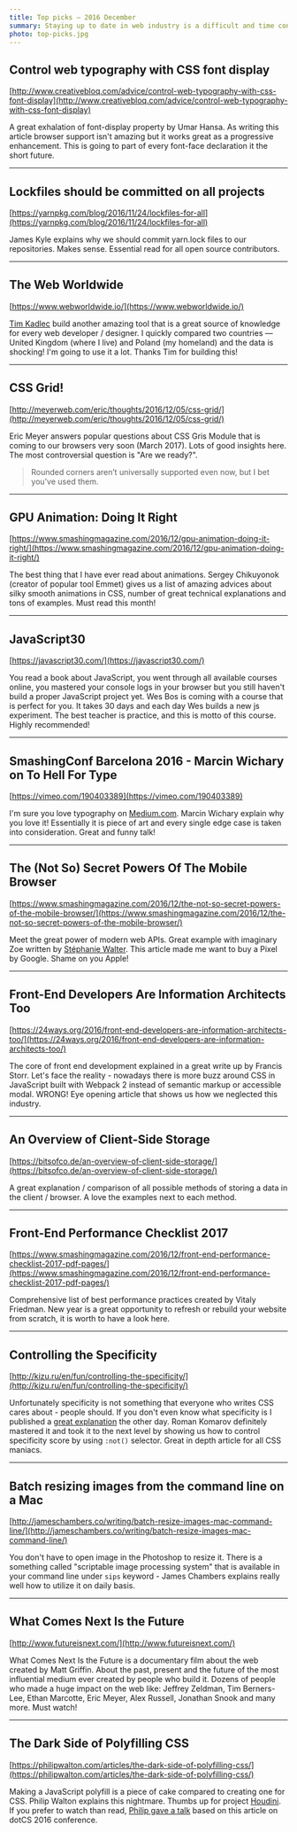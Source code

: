 ```yaml
---
title: Top picks — 2016 December
summary: Staying up to date in web industry is a difficult and time consuming task. I would like to share with you my top finds from the past month.
photo: top-picks.jpg
---
```


## Control web typography with CSS font display

[http://www.creativebloq.com/advice/control-web-typography-with-css-font-display](http://www.creativebloq.com/advice/control-web-typography-with-css-font-display)

A great exhalation of font-display property by Umar Hansa. As writing this article browser support isn't amazing but it works great as a progressive enhancement. This is going to part of every font-face declaration it the short future.

- - -

## Lockfiles should be committed on all projects

[https://yarnpkg.com/blog/2016/11/24/lockfiles-for-all](https://yarnpkg.com/blog/2016/11/24/lockfiles-for-all)

James Kyle explains why we should commit yarn.lock files to our repositories. Makes sense. Essential read for all open source contributors.

- - -

## The Web Worldwide

[https://www.webworldwide.io/](https://www.webworldwide.io/)

[Tim Kadlec](https://twitter.com/tkadlec) build another amazing tool that is a great source of knowledge for every web developer / designer. I quickly compared two countries — United Kingdom (where I live) and Poland (my homeland) and the data is shocking! I'm going to use it a lot. Thanks Tim for building this!

- - -

## CSS Grid!

[http://meyerweb.com/eric/thoughts/2016/12/05/css-grid/](http://meyerweb.com/eric/thoughts/2016/12/05/css-grid/)

Eric Meyer answers popular questions about CSS Gris Module that is coming to our browsers very soon (March 2017). Lots of good insights here. The most controversial question is "Are we ready?".

> Rounded corners aren’t universally supported even now, but I bet you’ve used them.

- - -

## GPU Animation: Doing It Right

[https://www.smashingmagazine.com/2016/12/gpu-animation-doing-it-right/](https://www.smashingmagazine.com/2016/12/gpu-animation-doing-it-right/)

The best thing that I have ever read about animations. Sergey Chikuyonok (creator of popular tool Emmet) gives us a list of amazing advices about silky smooth animations in CSS, number of great technical explanations and tons of examples. Must read this month!

- - -

## JavaScript30

[https://javascript30.com/](https://javascript30.com/)

You read a book about JavaScript, you went through all available courses online, you mastered your console logs in your browser but you still haven't build a proper JavaScript project yet. Wes Bos is coming with a course that is perfect for you. It takes 30 days and each day Wes builds a new js experiment. The best teacher is practice, and this is motto of this course. Highly recommended!

- - -

## SmashingConf Barcelona 2016 - Marcin Wichary on To Hell For Type

[https://vimeo.com/190403389](https://vimeo.com/190403389)

I'm sure you love typography on [Medium.com](https://medium.com/). Marcin Wichary explain why you love it! Essentially it is piece of art and every single edge case is taken into consideration. Great and funny talk!

- - -

## The (Not So) Secret Powers Of The Mobile Browser

[https://www.smashingmagazine.com/2016/12/the-not-so-secret-powers-of-the-mobile-browser/](https://www.smashingmagazine.com/2016/12/the-not-so-secret-powers-of-the-mobile-browser/)

Meet the great power of modern web APIs. Great example with imaginary Zoe written by [Stéphanie Walter](https://twitter.com/WalterStephanie). This article made me want to buy a Pixel by Google. Shame on you Apple!

- - -

## Front-End Developers Are Information Architects Too

[https://24ways.org/2016/front-end-developers-are-information-architects-too/](https://24ways.org/2016/front-end-developers-are-information-architects-too/)

The core of front end development explained in a great write up by Francis Storr. Let's face the reality - nowadays there is more buzz around CSS in JavaScript built with Webpack 2 instead of semantic markup or accessible modal. WRONG! Eye opening article that shows us how we neglected this industry.

- - -

## An Overview of Client-Side Storage

[https://bitsofco.de/an-overview-of-client-side-storage/](https://bitsofco.de/an-overview-of-client-side-storage/)

A great explanation / comparison of all possible methods of storing a data in the client / browser. A love the examples next to each method.

- - -

## Front-End Performance Checklist 2017

[https://www.smashingmagazine.com/2016/12/front-end-performance-checklist-2017-pdf-pages/](https://www.smashingmagazine.com/2016/12/front-end-performance-checklist-2017-pdf-pages/)

Comprehensive list of best performance practices created by Vitaly Friedman. New year is a great opportunity to refresh or rebuild your website from scratch, it is worth to have a look here.

- - -

## Controlling the Specificity

[http://kizu.ru/en/fun/controlling-the-specificity/](http://kizu.ru/en/fun/controlling-the-specificity/)

Unfortunately specificity is not something that everyone who writes CSS cares about - people should. If you don't even know what specificity is I published a [great explanation](https://pawelgrzybek.com/css-specificity-explained/) the other day. Roman Komarov definitely mastered it and took it to the next level by showing us how to control specificity score by using `:not()` selector. Great in depth article for all CSS maniacs.

- - -

## Batch resizing images from the command line on a Mac

[http://jameschambers.co/writing/batch-resize-images-mac-command-line/](http://jameschambers.co/writing/batch-resize-images-mac-command-line/)

You don't have to open image in the Photoshop to resize it. There is a something called "scriptable image processing system" that is available in your command line under `sips` keyword - James Chambers explains really well how to utilize it on daily basis.

- - -

## What Comes Next Is the Future

[http://www.futureisnext.com/](http://www.futureisnext.com/)

What Comes Next Is the Future is a documentary film about the web created by Matt Griffin. About the past, present and the future of the most influential medium ever created by people who build it. Dozens of people who made a huge impact on the web like: Jeffrey Zeldman, Tim Berners-Lee, Ethan Marcotte, Eric Meyer, Alex Russell, Jonathan Snook and many more. Must watch!

- - -

## The Dark Side of Polyfilling CSS

[https://philipwalton.com/articles/the-dark-side-of-polyfilling-css/](https://philipwalton.com/articles/the-dark-side-of-polyfilling-css/)

Making a JavaScript polyfill is a piece of cake compared to creating one for CSS. Philip Walton explains this nightmare. Thumbs up for project [Houdini](https://github.com/w3c/css-houdini-drafts/wiki). If you prefer to watch than read, [Philip gave a talk](http://www.thedotpost.com/2016/12/philip-walton-the-dark-side-of-polyfilling-css) based on this article on dotCS 2016 conference.
